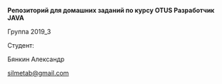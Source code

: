 __Репозиторий для домашних заданий по курсу OTUS Разработчик JAVA__

Группа 2019_3

Студент:

Бянкин Александр

silmetab@gmail.com